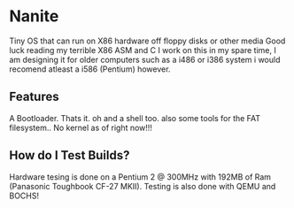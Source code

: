 # Nanite
Tiny OS that can run on X86 hardware off floppy disks or other media
Good luck reading my terrible X86 ASM and C
I work on this in my spare time,
I am designing it for older computers such as a i486 or i386 system i would recomend atleast a i586 (Pentium) however.
## Features
A Bootloader.
Thats it.
oh and a shell too.
also some tools for the FAT filesystem..
No kernel as of right now!!!
## How do I Test Builds?
Hardware tesing is done on a Pentium 2 @ 300MHz with 192MB of Ram (Panasonic Toughbook CF-27 MKII).
Testing is also done with QEMU and BOCHS!
